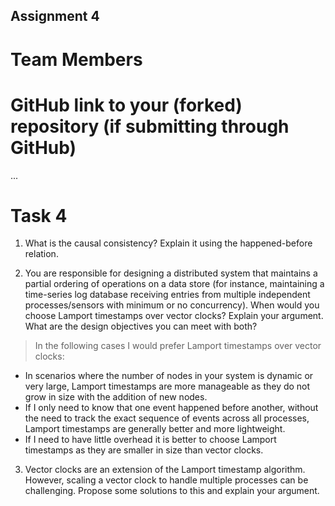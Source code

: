 Assignment 4
------------

# Team Members

# GitHub link to your (forked) repository (if submitting through GitHub)

...


# Task 4

1. What is the causal consistency? Explain it using the happened-before relation.
>

2. You are responsible for designing a distributed system that maintains a partial ordering of operations on a data store (for instance, maintaining a time-series log database receiving entries from multiple independent processes/sensors with minimum or no concurrency). When would you choose Lamport timestamps over vector clocks? Explain your argument. 
   What are the design objectives you can meet with both?
>  In the following cases I would prefer Lamport timestamps over vector clocks:
- In scenarios where the number of nodes in your system is dynamic or very large, Lamport timestamps are more manageable as they do not grow in size with the addition of new nodes.
- If I only need to know that one event happened before another, without the need to track the exact sequence of events across all processes, Lamport timestamps are generally better and more lightweight.
- If I need to have little overhead it is better to choose Lamport timestamps as they are smaller in size than vector clocks.
 3. Vector clocks are an extension of the Lamport timestamp algorithm. However, scaling a vector clock to handle multiple processes can be challenging. Propose some solutions to this and explain your argument. 
>